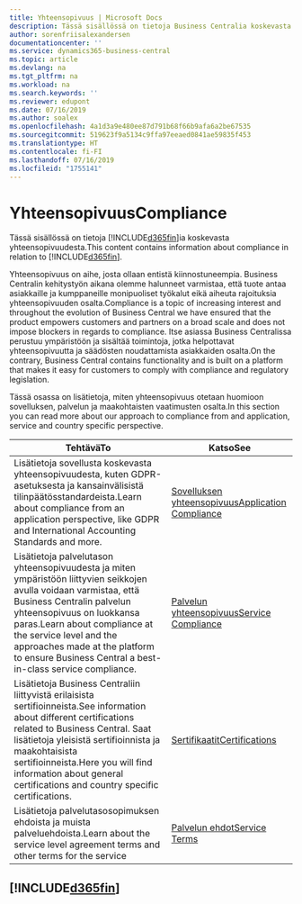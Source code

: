 ```yaml
---
title: Yhteensopivuus | Microsoft Docs
description: Tässä sisällössä on tietoja Business Centralia koskevasta yhteensopivuudesta.
author: sorenfriisalexandersen
documentationcenter: ''
ms.service: dynamics365-business-central
ms.topic: article
ms.devlang: na
ms.tgt_pltfrm: na
ms.workload: na
ms.search.keywords: ''
ms.reviewer: edupont
ms.date: 07/16/2019
ms.author: soalex
ms.openlocfilehash: 4a1d3a9e480ee87d791b68f66b9afa6a2be67535
ms.sourcegitcommit: 519623f9a5134c9ffa97eeaed0841ae59835f453
ms.translationtype: HT
ms.contentlocale: fi-FI
ms.lasthandoff: 07/16/2019
ms.locfileid: "1755141"
---
```

# <a name="compliance"></a><span data-ttu-id="332be-103">Yhteensopivuus</span><span class="sxs-lookup"><span data-stu-id="332be-103">Compliance</span></span>
<span data-ttu-id="332be-104">Tässä sisällössä on tietoja [!INCLUDE[d365fin](../includes/d365fin_md.md)]ia koskevasta yhteensopivuudesta.</span><span class="sxs-lookup"><span data-stu-id="332be-104">This content contains information about compliance in relation to [!INCLUDE[d365fin](../includes/d365fin_md.md)].</span></span>  

<span data-ttu-id="332be-105">Yhteensopivuus on aihe, josta ollaan entistä kiinnostuneempia. Business Centralin kehitystyön aikana olemme halunneet varmistaa, että tuote antaa asiakkaille ja kumppaneille monipuoliset työkalut eikä aiheuta rajoituksia yhteensopivuuden osalta.</span><span class="sxs-lookup"><span data-stu-id="332be-105">Compliance is a topic of increasing interest and throughout the evolution of Business Central we have ensured that the product empowers customers and partners on a broad scale and does not impose blockers in regards to compliance.</span></span> <span data-ttu-id="332be-106">Itse asiassa Business Centralissa perustuu ympäristöön ja sisältää toimintoja, jotka helpottavat yhteensopivuutta ja säädösten noudattamista asiakkaiden osalta.</span><span class="sxs-lookup"><span data-stu-id="332be-106">On the contrary, Business Central contains functionality and is built on a platform that makes it easy for customers to comply with compliance and regulatory legislation.</span></span>

<span data-ttu-id="332be-107">Tässä osassa on lisätietoja, miten yhteensopivuus otetaan huomioon sovelluksen, palvelun ja maakohtaisten vaatimusten osalta.</span><span class="sxs-lookup"><span data-stu-id="332be-107">In this section you can read more about our approach to compliance from and application, service and country specific perspective.</span></span>

|<span data-ttu-id="332be-108">**Tehtävä**</span><span class="sxs-lookup"><span data-stu-id="332be-108">**To**</span></span>|<span data-ttu-id="332be-109">**Katso**</span><span class="sxs-lookup"><span data-stu-id="332be-109">**See**</span></span>|  
|------------|-------------|  
|<span data-ttu-id="332be-110">Lisätietoja sovellusta koskevasta yhteensopivuudesta, kuten GDPR-asetuksesta ja kansainvälisistä tilinpäätösstandardeista.</span><span class="sxs-lookup"><span data-stu-id="332be-110">Learn about compliance from an application perspective, like GDPR and International Accounting Standards and more.</span></span>|[<span data-ttu-id="332be-111">Sovelluksen yhteensopivuus</span><span class="sxs-lookup"><span data-stu-id="332be-111">Application Compliance</span></span>](compliance-application-compliance.md)|  
|<span data-ttu-id="332be-112">Lisätietoja palvelutason yhteensopivuudesta ja miten ympäristöön liittyvien seikkojen avulla voidaan varmistaa, että Business Centralin palvelun yhteensopivuus on luokkansa paras.</span><span class="sxs-lookup"><span data-stu-id="332be-112">Learn about compliance at the service level and the approaches made at the platform to ensure Business Central a best-in-class service compliance.</span></span>|[<span data-ttu-id="332be-113">Palvelun yhteensopivuus</span><span class="sxs-lookup"><span data-stu-id="332be-113">Service Compliance</span></span>](compliance-service-compliance.md)|  
|<span data-ttu-id="332be-114">Lisätietoja Business Centraliin liittyvistä erilaisista sertifioinneista.</span><span class="sxs-lookup"><span data-stu-id="332be-114">See information about different certifications related to Business Central.</span></span> <span data-ttu-id="332be-115">Saat lisätietoja yleisistä sertifioinnista ja maakohtaisista sertifioinneista.</span><span class="sxs-lookup"><span data-stu-id="332be-115">Here you will find information about general certifications and country specific certifications.</span></span>|[<span data-ttu-id="332be-116">Sertifikaatit</span><span class="sxs-lookup"><span data-stu-id="332be-116">Certifications</span></span>](compliance-certifications.md)|  
|<span data-ttu-id="332be-117">Lisätietoja palvelutasosopimuksen ehdoista ja muista palveluehdoista.</span><span class="sxs-lookup"><span data-stu-id="332be-117">Learn about the service level agreement terms and other terms for the service</span></span>|[<span data-ttu-id="332be-118">Palvelun ehdot</span><span class="sxs-lookup"><span data-stu-id="332be-118">Service Terms</span></span>](compliance-service-compliance.md#service-terms)|  

## [!INCLUDE[d365fin](../includes/free_trial_md.md)]  
